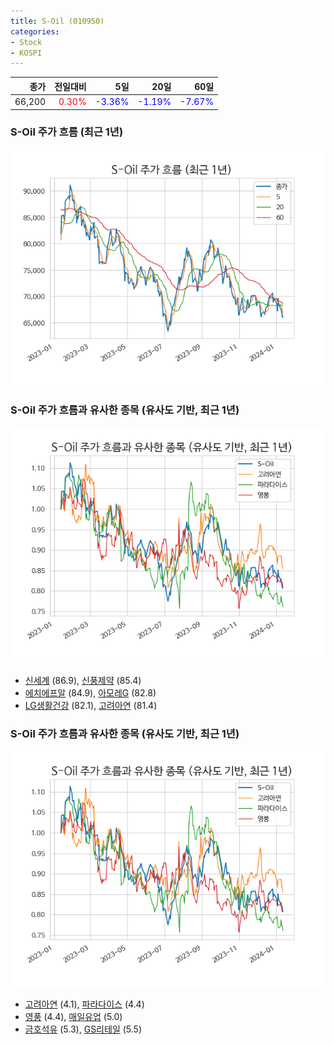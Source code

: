 ```yaml
---
title: S-Oil (010950)
categories:
- Stock
- KOSPI
---
```


|종가|전일대비|5일|20일|60일|
|---:|-------:|--:|---:|---:|
|66,200|<span style="color: red">0.30%</span>|<span style="color: blue">-3.36%</span>|<span style="color: blue">-1.19%</span>|<span style="color: blue">-7.67%</span>|

<!-- more -->
### S-Oil 주가 흐름 (최근 1년)
![010950](/assets/images/stock/010950.png)


### S-Oil 주가 흐름과 유사한 종목 (유사도 기반, 최근 1년)
![010950](/assets/images/stock/010950_sim.png)

- [신세계](/004170/) (86.9), [신풍제약](/019170/) (85.4)
- [에치에프알](/230240/) (84.9), [아모레G](/002790/) (82.8)
- [LG생활건강](/051900/) (82.1), [고려아연](/010130/) (81.4)


### S-Oil 주가 흐름과 유사한 종목 (유사도 기반, 최근 1년)
![010950](/assets/images/stock/010950_sim.png)

- [고려아연](/010130/) (4.1), [파라다이스](/034230/) (4.4)
- [영풍](/000670/) (4.4), [매일유업](/267980/) (5.0)
- [금호석유](/011780/) (5.3), [GS리테일](/007070/) (5.5)
